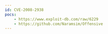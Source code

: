 ```yaml
---
id: CVE-2008-2938
pocs:
    - https://www.exploit-db.com/raw/6229
    - https://github.com/Naramsim/Offensive
---
```

